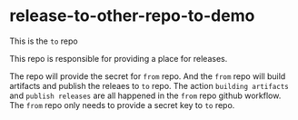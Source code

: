 # release-to-other-repo-to-demo

This is the `to` repo

This repo is responsible for providing a place for releases.

The repo will provide the secret for `from` repo. And the `from` repo will build artifacts and publish the releaes to `to` repo. The action `building artifacts` and `publish releases` are all happened in the `from` repo github workflow. The `from` repo only needs to provide a secret key to `to` repo.
